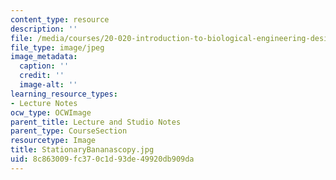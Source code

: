 ```yaml
---
content_type: resource
description: ''
file: /media/courses/20-020-introduction-to-biological-engineering-design-spring-2009/8c863009fc370c1d93de49920db909da_StationaryBananascopy.jpg
file_type: image/jpeg
image_metadata:
  caption: ''
  credit: ''
  image-alt: ''
learning_resource_types:
- Lecture Notes
ocw_type: OCWImage
parent_title: Lecture and Studio Notes
parent_type: CourseSection
resourcetype: Image
title: StationaryBananascopy.jpg
uid: 8c863009-fc37-0c1d-93de-49920db909da
---
```

